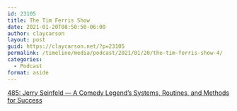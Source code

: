 ```yaml
---
id: 23105
title: The Tim Ferris Show
date: 2021-01-20T08:50:50-06:00
author: claycarson
layout: post
guid: https://claycarson.net/?p=23105
permalink: /timeline/media/podcast/2021/01/20/the-tim-ferris-show-4/
categories:
  - Podcast
format: aside
---
```

<div class="media-details"><a href="">485: Jerry Seinfeld — A Comedy Legend’s Systems, Routines, and Methods for Success</a></div>

<div class="media-creator"></div>

<div class="media-rating"></div>